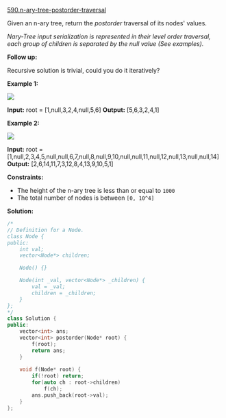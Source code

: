 [590.n-ary-tree-postorder-traversal](https://leetcode.com/problems/n-ary-tree-postorder-traversal/)  

Given an n-ary tree, return the _postorder_ traversal of its nodes' values.

_Nary-Tree input serialization is represented in their level order traversal, each group of children is separated by the null value (See examples)._

**Follow up:**

Recursive solution is trivial, could you do it iteratively?

**Example 1:**

![](https://assets.leetcode.com/uploads/2018/10/12/narytreeexample.png)

**Input:** root = \[1,null,3,2,4,null,5,6\]
**Output:** \[5,6,3,2,4,1\]

**Example 2:**

![](https://assets.leetcode.com/uploads/2019/11/08/sample_4_964.png)

**Input:** root = \[1,null,2,3,4,5,null,null,6,7,null,8,null,9,10,null,null,11,null,12,null,13,null,null,14\]
**Output:** \[2,6,14,11,7,3,12,8,4,13,9,10,5,1\]

**Constraints:**

*   The height of the n-ary tree is less than or equal to `1000`
*   The total number of nodes is between `[0, 10^4]`  



**Solution:**  

```cpp
/*
// Definition for a Node.
class Node {
public:
    int val;
    vector<Node*> children;

    Node() {}

    Node(int _val, vector<Node*> _children) {
        val = _val;
        children = _children;
    }
};
*/
class Solution {
public:
    vector<int> ans;
    vector<int> postorder(Node* root) {
        f(root);
        return ans;
    }
    
    void f(Node* root) {
        if(!root) return;
        for(auto ch : root->children)
            f(ch);
        ans.push_back(root->val);
    }
};
```
      